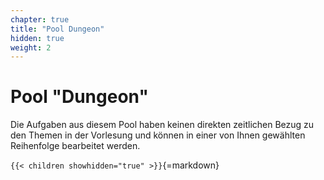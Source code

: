 ```yaml
---
chapter: true
title: "Pool Dungeon"
hidden: true
weight: 2
---
```



# Pool "Dungeon"

Die Aufgaben aus diesem Pool haben keinen direkten zeitlichen Bezug zu den Themen in
der Vorlesung und können in einer von Ihnen gewählten Reihenfolge bearbeitet werden.


`{{< children showhidden="true" >}}`{=markdown}
